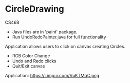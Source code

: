 # CircleDrawing
CS46B
- Java files are in 'paint' package. 
- Run UndoRedoPainter.java for full functionality

Application allows users to click on canvas creating Circles.
- RGB Color Change
- Undo and Redo clicks
- Quit/Exit canvas


Application: https://i.imgur.com/VuKTMqC.png
